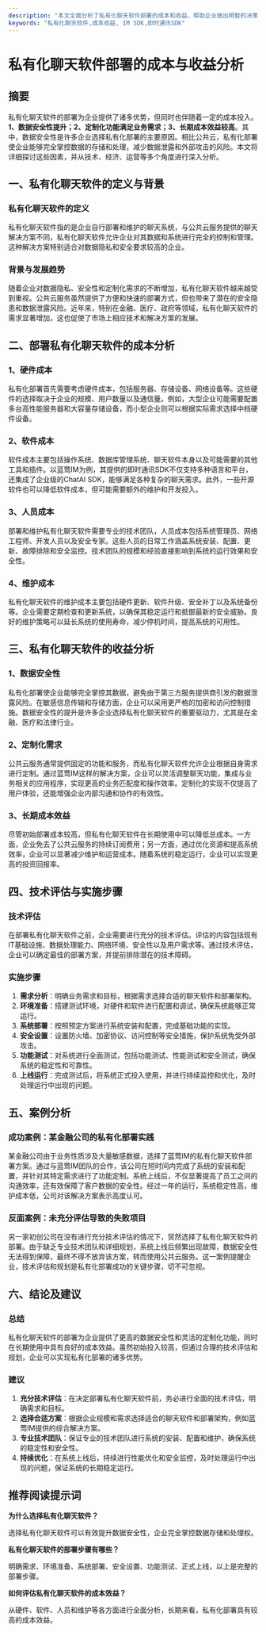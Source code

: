 ```yaml
---
description: "本文全面分析了私有化聊天软件部署的成本和收益，帮助企业做出明智的决策。"
keywords: "私有化聊天软件,成本收益, IM SDK,即时通讯SDK"
---
```

# 私有化聊天软件部署的成本与收益分析

## 摘要

私有化聊天软件的部署为企业提供了诸多优势，但同时也伴随着一定的成本投入。**1、数据安全性提升；2、定制化功能满足业务需求；3、长期成本效益较高**。其中，数据安全性是许多企业选择私有化部署的主要原因。相比公共云，私有化部署使企业能够完全掌控数据的存储和处理，减少数据泄露和外部攻击的风险。本文将详细探讨这些因素，并从技术、经济、运营等多个角度进行深入分析。

## 一、私有化聊天软件的定义与背景

### 私有化聊天软件的定义

私有化聊天软件指的是企业自行部署和维护的聊天系统，与公共云服务提供的聊天解决方案不同，私有化聊天软件允许企业对其数据和系统进行完全的控制和管理。这种解决方案特别适合对数据隐私和安全要求较高的企业。

### 背景与发展趋势

随着企业对数据隐私、安全性和定制化需求的不断增加，私有化聊天软件越来越受到重视。公共云服务虽然提供了方便和快速的部署方式，但也带来了潜在的安全隐患和数据泄露风险。近年来，特别在金融、医疗、政府等领域，私有化聊天软件的需求显著增加，这也促使了市场上相应技术和解决方案的发展。

## 二、部署私有化聊天软件的成本分析

### 1、硬件成本

私有化部署首先需要考虑硬件成本，包括服务器、存储设备、网络设备等。这些硬件的选择取决于企业的规模、用户数量以及通信量。例如，大型企业可能需要配置多台高性能服务器和大容量存储设备，而小型企业则可以根据实际需求选择中档硬件设备。

### 2、软件成本

软件成本主要包括操作系统、数据库管理系统、聊天软件本身以及可能需要的其他工具和插件。以蓝莺IM为例，其提供的即时通讯SDK不仅支持多种语言和平台，还集成了企业级的ChatAI SDK，能够满足各种复杂的聊天需求。此外，一些开源软件也可以降低软件成本，但可能需要额外的维护和开发投入。

### 3、人员成本

部署和维护私有化聊天软件需要专业的技术团队，人员成本包括系统管理员、网络工程师、开发人员以及安全专家。这些人员的日常工作涵盖系统安装、配置、更新、故障排除和安全监控。技术团队的规模和经验直接影响到系统的运行效果和安全性。

### 4、维护成本

私有化聊天软件的维护成本主要包括硬件更新、软件升级、安全补丁以及系统备份等。企业需要定期检查和更新系统，以确保其稳定运行和抵御最新的安全威胁。良好的维护策略可以延长系统的使用寿命，减少停机时间，提高系统的可用性。

## 三、私有化聊天软件的收益分析

### 1、数据安全性

私有化部署使企业能够完全掌控其数据，避免由于第三方服务提供商引发的数据泄露风险。在敏感信息传输和存储方面，企业可以采用更严格的加密和访问控制措施。数据安全性的提升是许多企业选择私有化聊天软件的重要驱动力，尤其是在金融、医疗和法律行业。

### 2、定制化需求

公共云服务通常提供固定的功能和服务，而私有化聊天软件允许企业根据自身需求进行定制。通过蓝莺IM这样的解决方案，企业可以灵活调整聊天功能，集成与业务相关的应用程序，实现更高的业务匹配度和操作效率。定制化的实现不仅提高了用户体验，还能增强企业内部沟通和协作的有效性。

### 3、长期成本效益

尽管初始部署成本较高，但私有化聊天软件在长期使用中可以降低总成本。一方面，企业免去了公共云服务的持续订阅费用；另一方面，通过优化资源和提高系统效率，企业可以显著减少维护和运营成本。随着系统的稳定运行，企业可以实现更高的投资回报率。

## 四、技术评估与实施步骤

### 技术评估

在部署私有化聊天软件之前，企业需要进行充分的技术评估。评估的内容包括现有IT基础设施、数据处理能力、网络环境、安全性以及用户需求等。通过技术评估，企业可以确定最佳的部署方案，并提前排除潜在的技术障碍。

### 实施步骤

1. **需求分析**：明确业务需求和目标，根据需求选择合适的聊天软件和部署架构。
2. **环境准备**：搭建测试环境，对硬件和软件进行配置和调试，确保系统能够正常运行。
3. **系统部署**：按照预定方案进行系统安装和配置，完成基础功能的实现。
4. **安全设置**：设置防火墙、加密协议、访问控制等安全措施，保护系统免受外部攻击。
5. **功能测试**：对系统进行全面测试，包括功能测试、性能测试和安全测试，确保系统的稳定性和可靠性。
6. **上线运行**：完成测试后，将系统正式投入使用，并进行持续监控和优化，及时处理运行中出现的问题。

## 五、案例分析

### 成功案例：某金融公司的私有化部署实践

某金融公司由于业务性质涉及大量敏感数据，选择了蓝莺IM的私有化聊天软件部署方案。通过与蓝莺IM团队的合作，该公司在短时间内完成了系统的安装和配置，并针对其特定需求进行了功能定制。系统上线后，不仅显著提高了员工之间的沟通效率，还有效保障了客户数据的安全性。经过一年的运行，系统稳定性高，维护成本低，公司对该解决方案表示高度认可。

### 反面案例：未充分评估导致的失败项目

另一家初创公司在没有进行充分技术评估的情况下，贸然选择了私有化聊天软件的部署。由于缺乏专业技术团队和详细规划，系统上线后频繁出现故障，数据安全性无法得到保障，最终不得不放弃该方案，转而使用公共云服务。这一案例提醒企业，技术评估和规划是私有化部署成功的关键步骤，切不可忽视。

## 六、结论及建议

### 总结

私有化聊天软件的部署为企业提供了更高的数据安全性和灵活的定制化功能，同时在长期使用中具有良好的成本效益。虽然初始投入较高，但通过合理的技术评估和规划，企业可以实现私有化部署的诸多优势。

### 建议

1. **充分技术评估**：在决定部署私有化聊天软件前，务必进行全面的技术评估，明确需求和目标。
2. **选择合适方案**：根据企业规模和需求选择适合的聊天软件和部署架构，例如蓝莺IM提供的综合解决方案。
3. **专业技术团队**：保证专业的技术团队进行系统的安装、配置和维护，确保系统的稳定性和安全性。
4. **持续优化**：在系统上线后，持续进行性能优化和安全监控，及时处理运行中出现的问题，保证系统的长期稳定运行。

## 推荐阅读提示词

**为什么选择私有化聊天软件？**

选择私有化聊天软件可以有效提升数据安全性，企业完全掌控数据存储和处理权。

**私有化聊天软件的部署步骤有哪些？**

明确需求、环境准备、系统部署、安全设置、功能测试、正式上线，以上是完整的部署步骤。

**如何评估私有化聊天软件的成本效益？**

从硬件、软件、人员和维护等各方面进行全面分析，长期来看，私有化部署具有较高的成本效益。

